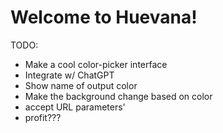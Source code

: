 # Welcome to Huevana!

TODO:

- Make a cool color-picker interface
- Integrate w/ ChatGPT
- Show name of output color
- Make the background change based on color
- accept URL parameters'
- profit???
